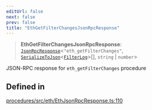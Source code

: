 ```yaml
---
editUrl: false
next: false
prev: false
title: "EthGetFilterChangesJsonRpcResponse"
---
```


> **EthGetFilterChangesJsonRpcResponse**: [`JsonRpcResponse`](/reference/tevm/jsonrpc/type-aliases/jsonrpcresponse/)\<`"eth_getFilterChanges"`, [`SerializeToJson`](/reference/tevm/procedures/type-aliases/serializetojson/)\<[`FilterLog`](/reference/tevm/actions/type-aliases/filterlog/)\>[], `string` \| `number`\>

JSON-RPC response for `eth_getFilterChanges` procedure

## Defined in

[procedures/src/eth/EthJsonRpcResponse.ts:110](https://github.com/evmts/tevm-monorepo/blob/main/packages/procedures/src/eth/EthJsonRpcResponse.ts#L110)
